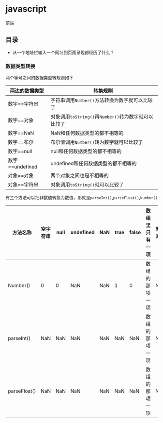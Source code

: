 # javascript
前端

## 目录

* 从一个地址栏输入一个网址到页面呈现都经历了什么？

### 数据类型转换

两个等号之间的数据类型转规则如下

|两边的数据类型|转换规则|
|-|-|
|数字==字符串|字符串调用`Number()`方法转换为数字就可以比较了|
|数字==对象|对象调用`toString()`再`Number()`转为数字就可以比较了|
|数字==NaN|NaN和任何数据类型的都不相等的|
|数字==布尔|布尔值调用`Number()`转为数字就可以比较了|
|数字==null|null和任何数据类型的都不相等的|
|数字==undefined|undefined和任何数据类型的都不相等的|
|对象==对象|两个对象之间也是不相等的|
|对象==字符串|对象调用`toString()`就可以比较了|

有三个方法可以把非数值转换为数值，那就是`parseInt()`,`parseFloat()`,`Number()`

|方法名称|空字符串|null|undefined|NaN|true|false|数组里只有一项|普通对象|
|-|-|-|-|-|-|-|-|-|
|Number()|0|0|NaN|NaN|1|0|数组的那项一项|NaN|
|parseInt()|NaN|NaN|NaN|NaN|NaN|NaN|数组的那项一项|NaN|
|parseFloat()|NaN|NaN|NaN|NaN|NaN|NaN|数组的那项一项|NaN|
